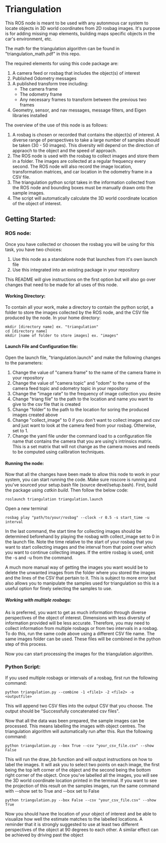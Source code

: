 # Triangulation

This ROS node is meant to be used with any autonmous car system to locate objects in 3D world coordinates from 2D rosbag images. It's purpose is for adding missing map elements, building maps specific objects in the car's environment, etc. 

The math for the triangulation algorithm can be found in "triangulation_math.pdf" in this repo. 

The required elements for using this code package are:
1. A camera feed or rosbag that includes the object(s) of interest
2. Published Odometry messages
3. A published transform tree including:
   - The camera frame 
   - The odometry frame
   - Any necessary frames to transform between the previous two frames
4. Geometry, sensor, and nav messages, message filters, and Eigen libraries installed 

The overview of the use of this node is as follows:
1. A rosbag is chosen or recorded that contains the object(s) of interest. A diverse range of perspectives to take a large number of samples should be taken (30 - 50 images). This diversity will depend on the direction of appraoch to the object and the speed of approach. 
2. The ROS node is used with the rosbag to collect images and store them in a folder. The images are collected at a regular frequency every second. The ROS node will also record the image location, transformation matrices, and car location in the odometry frame in a CSV file. 
3. The triangulation python script takes in the information collected from the ROS node and bounding boxes must be manually drawn onto the sample images. 
4. The script will automatically calculate the 3D world coordinate location of the object of interest. 

## Getting Started:

### ROS node:

Once you have collected or choosen the rosbag you will be using for this task, you have two choices: 
1. Use this node as a standalone node that launches from it's own launch file 
2. Use this integrated into an existing package in your repository 

This README will give instructions on the first option but will also go over changes that need to be made for all uses of this node.

#### Working Directory:

To contain all your work, make a directory to contain the python script, a folder to store the images collected by the ROS node, and the CSV file produced by the node. 
In your home directory:
```
mkdir [directory name] ex. "triangulation"
cd [directory name]
mkdir [name of folder to store images] ex. "images" 
```
#### Launch File and Configuration file:

Open the launch file, "triangulation.launch" and make the following changes to the parameters:
1. Change the value of "camera frame" to the name of the camera frame in your repository 
2. Change the value of "camera topic" and "odom" to the name of the camera feed topic and odometry topic in your repository 
3. Change the "image rate" to the frequency of image collection you desire
4. Change "triang file"  to the path to the location and name you want to give to the csv file that is created
5. Change "folder" to the path to the location for soring the produced images created above
6. Change "collect_image" to 0 if you don't want to collect images and csv and just want to look at the camera feed from your rosbag. Otherwise, set to 1. 
6. Change the yaml file under the command load to a configuration file name that contains the camera that you are using's intrinsics matrix. This is a set matrix that will not change as the camera moves and needs to be computed using calibration techniques. 

#### Running the node:

Now that all the changes have been made to allow this node to work in your system, you can start running the code. Make sure roscore is running and you've sourced your setup.bash file (source devel/setup.bash). First, build the package using _catkin build_. Then follow the below code:

``` 
roslaunch triangulation triangulation.launch 
```
Open a new terminal 

```
rosbag play "path/to/your/rosbag" --clock -r 0.5 -s start_time -u interval
```
In the last command, the start time for collecting images should be determined beforehand by playing the rosbag with collect_image set to 0 in the launch file. Note the time relative to the start of your rosbag that you want to start collecting images and the interval from that point over which you want to continue collecting images. If the entire rosbag is used, omit the -s and -u from the command. 

A much more manual way of getting the images you want would be to delete the unwanted images from the folder where you stored the images and the lines of the CSV that pertain to it. This is subject to more error but also allows you to manipulate the samples used for triangulation so this is a useful option for finely selecting the samples to use. 

##### Working with multiple rosbags:

As is preferred, you want to get as much information through diverse perspectives of the object of interest. Dimensions with less diversity of information provided will be less accurate. Therefore, you may need to collect information from multiple rosbags or from two intervals in a rosbag. To do this, run the same code above using a different CSV file name. The same images folder can be used. These files will be combined in the python step of this process. 

Now you can start processing the images for the triangulation algorithm. 

### Python Script:

If you used multiple rosbags or intervals of a rosbag, first run the following command:
```
python triangulation.py --combine -1 <file1> -2 <file2> -o <outputfile>
```

This will append two CSV files into the output CSV that you choose. The output should be "Successfully concatenated csv files".

Now that all the data was been prepared, the sample images can be processed. This means labelling the images with object centres. The triangulation algorithm will automatically run after this. Run the following command:
```
python triangulation.py --box True --csv "your_csv_file.csv" --show False 
```
This will run the draw_bb function and will output instructions on how to label the images. It will ask you to select two points on each image, the first being the top left corner of the object and the second being the bottom right corner of the object. 
Once you've labelled all the images, you will see the 3D world coordinate location printed in the terminal. If you want to see the projection of this result on the samples images, run the same command with --show set to True and --box set to False 
```
python triangulation.py --box False --csv "your_csv_file.csv" --show True  
``` 
Now you should have the location of your object of interest and be able to visualize how well the estimate matches to the labelled locations. A reminder that it is strongly suggested to use at least two different perspectives of the object at 90 degrees to each other. A similar effect can be achieved by driving past the object 



 






  
